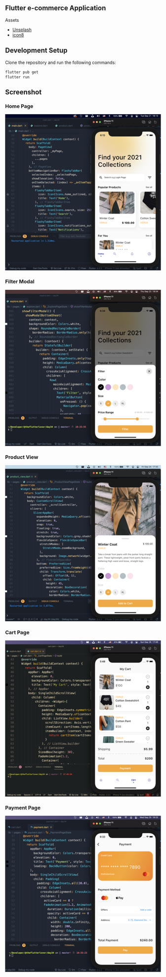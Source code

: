 ## Flutter e-commerce Application 


Assets 
* [Unsplash](https://unsplash.com)
* [icon8](https://icons8.com)




## Development Setup
Clone the repository and run the following commands:
```
flutter pub get
flutter run
```

## Screenshot
### Home Page
<img src="assets/screenshots/home-page.png" />

### Filter Modal
<img src="assets/screenshots/filter-modal.png" />

### Product View
<img src="assets/screenshots/product-view.png" />

### Cart Page
<img src="assets/screenshots/cart-page.png" />

### Payment Page
<img src="assets/screenshots/payment-page.png" />



